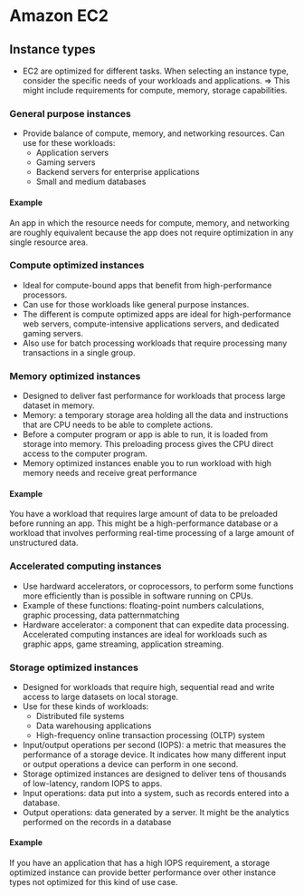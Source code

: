 # Amazon EC2 
## Instance types
- EC2 are optimized for different tasks. When selecting an instance type, consider the specific needs of your workloads and applications.
=> This might include requirements for compute, memory, storage capabilities.

### General purpose instances
- Provide balance of compute, memory, and networking resources. Can use for these workloads: 
	- Application servers
	- Gaming servers
	- Backend servers for enterprise applications
	- Small and medium databases
#### Example
An app in which the resource needs for compute, memory, and networking are roughly equivalent because the app does not require optimization in any single resource area.

### Compute optimized instances
- Ideal for compute-bound apps that benefit from high-performance processors.
- Can use for those workloads like general purpose instances. 
- The different is compute optimized apps are ideal for high-performance web servers, compute-intensive applications servers, and dedicated gaming servers.
- Also use for batch processing workloads that require processing many transactions in a single group.

### Memory optimized instances
- Designed to deliver fast performance for workloads that process large dataset in memory.
- Memory: a temporary storage area holding all the data and instructions that are CPU needs to be able to complete actions.
- Before a computer program or app is able to run, it is loaded from storage into memory. This preloading process gives the CPU direct access to the computer program.
- Memory optimized instances enable you to run workload with high memory needs and receive great performance
#### Example
You have a workload that requires large amount of data to be preloaded before running an app. This might be a high-performance database or a workload that involves performing real-time processing of a large amount of unstructured data.

### Accelerated computing instances
- Use hardward accelerators, or coprocessors, to perform some functions more efficiently than is possible in software running on CPUs.
- Example of these functions: floating-point numbers calculations, graphic processing, data patternmatching
- Hardware accelerator: a component that can expedite data processing. Accelerated computing instances are ideal for workloads such as graphic apps, game streaming, application streaming.

### Storage optimized instances
- Designed for workloads that require high, sequential read and write access to large datasets on local storage.
- Use for these kinds of workloads:
	- Distributed file systems
	- Data warehousing applications
	- High-frequency online transaction processing (OLTP) system 
- Input/output operations per second (IOPS): a metric that measures the performance of a storage device. It indicates how many different input or output operations a device can perform in one second.
- Storage optimized instances are designed to deliver tens of thousands of low-latency, random IOPS to apps.
- Input operations: data put into a system, such as records entered into a database.
- Output operations: data generated by a server. It might be the analytics performed on the records in a database
#### Example
If you have an application that has a high IOPS requirement, a storage optimized instance can provide better performance over other instance types not optimized for this kind of use case.